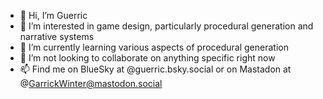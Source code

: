 - 👋 Hi, I’m Guerric
- 👀 I’m interested in game design, particularly procedural generation and narrative systems
- 🌱 I’m currently learning various aspects of procedural generation
- 💞️ I’m not looking to collaborate on anything specific right now
- 📫 Find me on BlueSky at @guerric.bsky.social or on Mastadon at @GarrickWinter@mastodon.social

<!---
GarrickWinter/GarrickWinter is a ✨ special ✨ repository because its `README.md` (this file) appears on your GitHub profile.
You can click the Preview link to take a look at your changes.
--->
